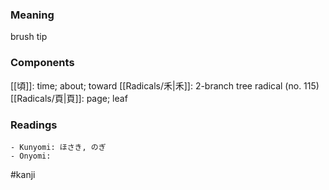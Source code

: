 ### Meaning

brush tip

### Components

[[頃]]: time; about; toward [[Radicals/禾|禾]]: 2-branch tree radical (no. 115) [[Radicals/頁|頁]]: page; leaf

### Readings

```
- Kunyomi: ほさき, のぎ
- Onyomi: 
```

#kanji